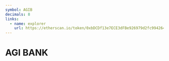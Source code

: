 ```yaml
---
symbol: AGIB
decimals: 8
links:
  - name: explorer
    url: https://etherscan.io/token/0xbDCDf13e7ECE3dFBe926979d2fc9942648A4083d
---
```


# AGI BANK
